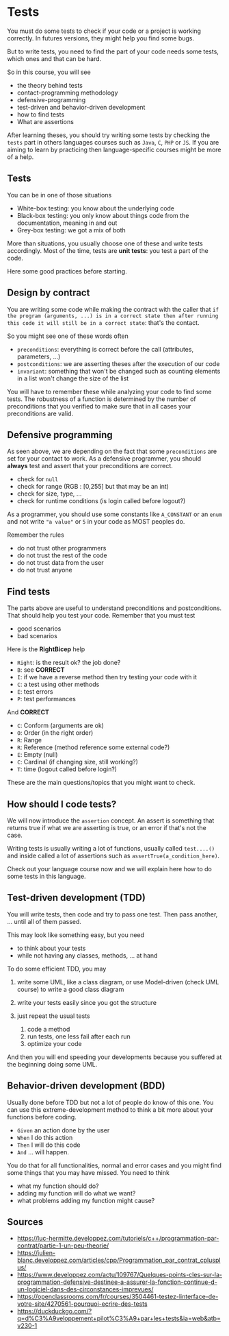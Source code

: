 # Tests

You must do some tests to check if your code or a project is working correctly.
In futures versions, they might help you find some bugs.

But to write tests, you need to find the
part of your code needs some tests, which ones and
that can be hard.

So in this course, you will see

* the theory behind tests
* contact-programming methodology
* defensive-programming
* test-driven and behavior-driven development
* how to find tests
* What are assertions

After learning theses, you should try writing some
tests by checking the ``tests`` part in others
languages courses such as ``Java``, `C`, `PHP`
or ``JS``. If you are aiming to learn by practicing
then language-specific courses might be more of a help.

<div class="sl"></div>

## Tests

You can be in one of those situations

* White-box testing: you know about the underlying code
* Black-box testing: you only know about things code from the documentation, meaning in and out
* Grey-box testing: we got a mix of both

More than situations, you usually choose one of these
and write tests accordingly. Most of the time, tests
are **unit tests**: you test a part of the code.

Here some good practices before starting.

<div class="sr"></div>

## Design by contract

You are writing some code while making the contract
with the caller that ``if the program (arguments, ...)
is in a correct state then after running this code it will
still be in a correct state``: that's the contact.

So you might see one of these words often

* ``preconditions``: everything is correct before the call
  (attributes, parameters, ...)
* ``postconditions``: we are asserting theses after the execution
of our code
* ``invariant``: something that won't be changed such as
counting elements in a list won't change the size of the list
  
You will have to remember these while analyzing your code to find
some tests. The robustness of a function is determined by the number
of preconditions that you verified to make sure that
in all cases your preconditions are valid.

<div class="sl"></div>

## Defensive programming

As seen above, we are depending on the fact that some
``preconditions`` are set for your contact
to work. As a defensive programmer, you should
**always** test and assert that your preconditions
are correct.

* check for ``null``
* check for range (RGB : [0,255] but that may be an int)
* check for size, type, ...
* check for runtime conditions (is login called
  before logout?)
  
As a programmer, you should use some constants
like ``A_CONSTANT`` or an `enum` and not write
``"a value"`` or `5` in your code as MOST peoples do.

Remember the rules

* do not trust other programmers
* do not trust the rest of the code
* do not trust data from the user
* do not trust anyone

<div class="sr"></div>

## Find tests

The parts above are useful to understand preconditions
and postconditions. That should help you test your code. Remember
that you must test 
* good scenarios
* bad scenarios

Here is the **RightBicep** help

* ``Right``: is the result ok? the job done?
* ``B``: see **CORRECT**
* ``I``: if we have a reverse method then try testing
your code with it
* ``C``: a test using other methods
* ``E``: test errors
* ``P``: test performances

And **CORRECT**

* ``C``: Conform (arguments are ok)
* ``O``: Order (in the right order)
* ``R``: Range
* ``R``: Reference (method reference some external code?)
* ``E``: Empty (null)
* ``C``: Cardinal (if changing size, still working?)
* ``T``: time (logout called before login?)

These are the main questions/topics that you might
want to check.

<div class="sl"></div>

## How should I code tests?

We will now introduce the ``assertion`` concept. An assert
is something that returns true if what we are asserting
is true, or an error if that's not the case.

Writing tests is usually writing a lot of functions,
usually called ``test....()`` and inside called
a lot of assertions such as ``assertTrue(a_condition_here)``.

Check out your language course now and we will explain here
how to do some tests in this language.

<div class="sr"></div>

## Test-driven development (TDD)

You will write tests, then code and try to pass one test.
Then pass another, ... until all of them passed.

This may look like something easy, but you need 

* to think about your tests
* while not having any classes, methods, ... at hand

To do some efficient TDD, you may

1. write some UML, like a class diagram, or use Model-driven
   (check UML course) to write a good class diagram
2. write your tests easily since you got the structure
3. just repeat the usual tests

    1. code a method
    2. run tests, one less fail after each run
    3. optimize your code
    
And then you will end speeding your developments
because you suffered at the beginning doing some UML.

<div class="sl"></div>

## Behavior-driven development (BDD)

Usually done before TDD but not a lot of people do
know of this one. You can use this extreme-development method
to think a bit more about your functions before coding.

* ``Given`` an action done by the user
* ``When`` I do this action
* ``Then`` I will do this code
* ``And`` ... will happen.

You do that for all functionalities, normal and error cases
and you might find some things that you may have missed. You need
to think

* what my function should do?
* adding my function will do what we want?
* what problems adding my function might cause?

<div class="sr"></div>

## Sources

* <https://luc-hermitte.developpez.com/tutoriels/c++/programmation-par-contrat/partie-1-un-peu-theorie/>
* <https://julien-blanc.developpez.com/articles/cpp/Programmation_par_contrat_cplusplus/>
* <https://www.developpez.com/actu/109767/Quelques-points-cles-sur-la-programmation-defensive-destinee-a-assurer-la-fonction-continue-d-un-logiciel-dans-des-circonstances-imprevues/>
* <https://openclassrooms.com/fr/courses/3504461-testez-linterface-de-votre-site/4270561-pourquoi-ecrire-des-tests>
* <https://duckduckgo.com/?q=d%C3%A9veloppement+pilot%C3%A9+par+les+tests&ia=web&atb=v230-1>